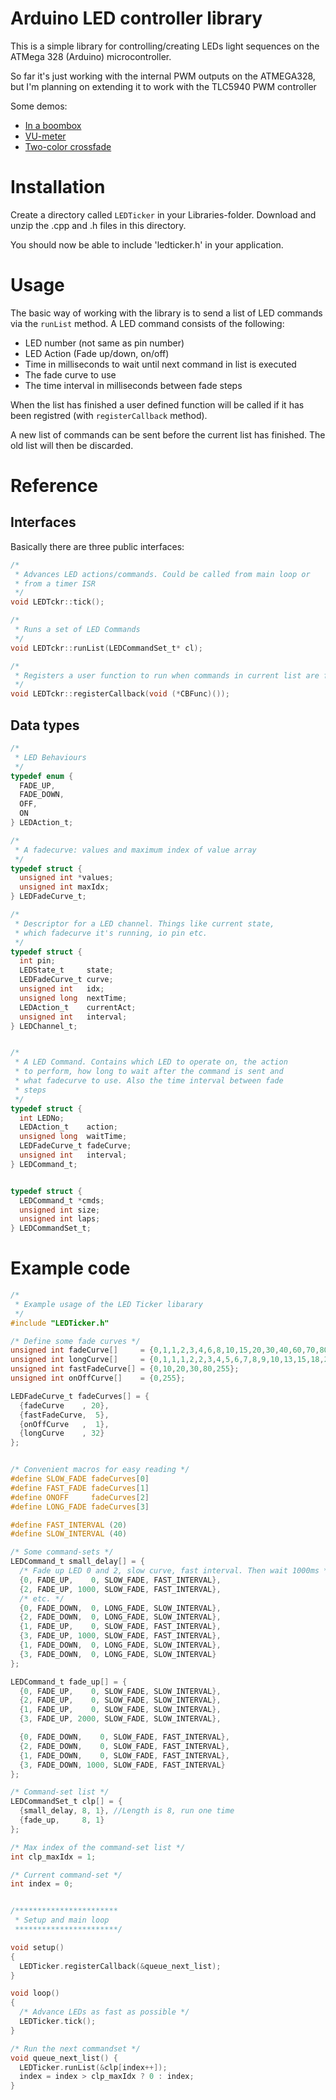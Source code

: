 # Arduino LED controller library
This is a simple library for controlling/creating LEDs light sequences on the ATMega 328 (Arduino) microcontroller.

So far it's just working with the internal PWM outputs on the ATMEGA328, but I'm planning on extending it to work with the TLC5940 PWM controller

Some demos:

* [In a boombox](https://www.youtube.com/watch?v=kUcbP9cDgZs)
* [VU-meter](https://www.youtube.com/watch?v=IwiZFkM0mhY)
* [Two-color crossfade](https://www.youtube.com/watch?v=AOxNgVRFAr4)

# Installation

Create a directory called `LEDTicker` in your Libraries-folder. Download and unzip the .cpp and .h files in this directory.

You should now be able to include 'ledticker.h' in your application.

# Usage
The basic way of working with the library is to send a list of LED commands via the `runList` method. A LED command consists of the following:
  * LED number (not same as pin number)
  * LED Action (Fade up/down, on/off)
  * Time in milliseconds to wait until next command in list is executed
  * The fade curve to use
  * The time interval in milliseconds between fade steps

When the list has finished a user defined function will be called if it has been registred (with `registerCallback` method).

A new list of commands can be sent before the current list has finished. The old list will then be discarded.

# Reference

## Interfaces
Basically there are three public interfaces:
```c
/*
 * Advances LED actions/commands. Could be called from main loop or
 * from a timer ISR
 */
void LEDTckr::tick();

/*
 * Runs a set of LED Commands
 */
void LEDTckr::runList(LEDCommandSet_t* cl);

/*
 * Registers a user function to run when commands in current list are finished
 */
void LEDTckr::registerCallback(void (*CBFunc)());
```

## Data types

```c
/*
 * LED Behaviours
 */
typedef enum {
  FADE_UP,
  FADE_DOWN,
  OFF,
  ON
} LEDAction_t;

/*
 * A fadecurve: values and maximum index of value array
 */
typedef struct {
  unsigned int *values;
  unsigned int maxIdx;
} LEDFadeCurve_t;

/*
 * Descriptor for a LED channel. Things like current state,
 * which fadecurve it's running, io pin etc.
 */
typedef struct {
  int pin;
  LEDState_t     state;
  LEDFadeCurve_t curve;
  unsigned int   idx;
  unsigned long  nextTime;
  LEDAction_t    currentAct;
  unsigned int   interval;
} LEDChannel_t;


/*
 * A LED Command. Contains which LED to operate on, the action
 * to perform, how long to wait after the command is sent and
 * what fadecurve to use. Also the time interval between fade
 * steps
 */
typedef struct {
  int LEDNo;
  LEDAction_t    action;
  unsigned long  waitTime;
  LEDFadeCurve_t fadeCurve;
  unsigned int   interval;
} LEDCommand_t;


typedef struct {
  LEDCommand_t *cmds;
  unsigned int size;
  unsigned int laps;
} LEDCommandSet_t;

```

# Example code
```c
/*
 * Example usage of the LED Ticker libarary
 */
#include "LEDTicker.h"

/* Define some fade curves */
unsigned int fadeCurve[]     = {0,1,1,2,3,4,6,8,10,15,20,30,40,60,70,80,100,120,160,200,255};
unsigned int longCurve[]     = {0,1,1,1,2,2,3,4,5,6,7,8,9,10,13,15,18,20,25,30,35,40,60,70,80,90,100,120,140,160,200,230,255};
unsigned int fastFadeCurve[] = {0,10,20,30,80,255};
unsigned int onOffCurve[]    = {0,255};

LEDFadeCurve_t fadeCurves[] = {
  {fadeCurve    , 20},
  {fastFadeCurve,  5},
  {onOffCurve   ,  1},
  {longCurve    , 32}
};


/* Convenient macros for easy reading */
#define SLOW_FADE fadeCurves[0]
#define FAST_FADE fadeCurves[1]
#define ONOFF     fadeCurves[2]
#define LONG_FADE fadeCurves[3]

#define FAST_INTERVAL (20)
#define SLOW_INTERVAL (40)

/* Some command-sets */
LEDCommand_t small_delay[] = {
  /* Fade up LED 0 and 2, slow curve, fast interval. Then wait 1000ms */
  {0, FADE_UP,    0, SLOW_FADE, FAST_INTERVAL},
  {2, FADE_UP, 1000, SLOW_FADE, FAST_INTERVAL},
  /* etc. */
  {0, FADE_DOWN,  0, LONG_FADE, SLOW_INTERVAL},
  {2, FADE_DOWN,  0, LONG_FADE, SLOW_INTERVAL},
  {1, FADE_UP,    0, SLOW_FADE, FAST_INTERVAL},
  {3, FADE_UP, 1000, SLOW_FADE, FAST_INTERVAL},
  {1, FADE_DOWN,  0, LONG_FADE, SLOW_INTERVAL},
  {3, FADE_DOWN,  0, LONG_FADE, SLOW_INTERVAL}
};

LEDCommand_t fade_up[] = {
  {0, FADE_UP,    0, SLOW_FADE, SLOW_INTERVAL},
  {2, FADE_UP,    0, SLOW_FADE, SLOW_INTERVAL},
  {1, FADE_UP,    0, SLOW_FADE, SLOW_INTERVAL},
  {3, FADE_UP, 2000, SLOW_FADE, SLOW_INTERVAL},

  {0, FADE_DOWN,    0, SLOW_FADE, FAST_INTERVAL},
  {2, FADE_DOWN,    0, SLOW_FADE, FAST_INTERVAL},
  {1, FADE_DOWN,    0, SLOW_FADE, FAST_INTERVAL},
  {3, FADE_DOWN, 1000, SLOW_FADE, FAST_INTERVAL}
};

/* Command-set list */
LEDCommandSet_t clp[] = {
  {small_delay, 8, 1}, //Length is 8, run one time
  {fade_up,     8, 1}
};

/* Max index of the command-set list */
int clp_maxIdx = 1;

/* Current command-set */
int index = 0;


/***********************
 * Setup and main loop
 ***********************/

void setup()
{
  LEDTicker.registerCallback(&queue_next_list);
}

void loop()
{
  /* Advance LEDs as fast as possible */
  LEDTicker.tick();
}

/* Run the next commandset */
void queue_next_list() {
  LEDTicker.runList(&clp[index++]);
  index = index > clp_maxIdx ? 0 : index;
}

```